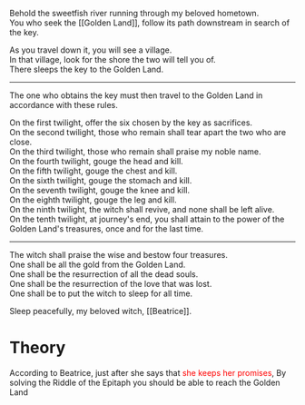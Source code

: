 Behold the sweetfish river running through my beloved hometown.  
You who seek the [[Golden Land]], follow its path downstream in search of the key.

As you travel down it, you will see a village.  
In that village, look for the shore the two will tell you of.  
There sleeps the key to the Golden Land.

---

The one who obtains the key must then travel to the Golden Land in accordance with these rules.

On the first twilight, offer the six chosen by the key as sacrifices.  
On the second twilight, those who remain shall tear apart the two who are close.  
On the third twilight, those who remain shall praise my noble name.  
On the fourth twilight, gouge the head and kill.  
On the fifth twilight, gouge the chest and kill.  
On the sixth twilight, gouge the stomach and kill.  
On the seventh twilight, gouge the knee and kill.  
On the eighth twilight, gouge the leg and kill.  
On the ninth twilight, the witch shall revive, and none shall be left alive.  
On the tenth twilight, at journey's end, you shall attain to the power of the Golden Land's treasures, once and for the last time.

---

The witch shall praise the wise and bestow four treasures.  
One shall be all the gold from the Golden Land.  
One shall be the resurrection of all the dead souls.  
One shall be the resurrection of the love that was lost.  
One shall be to put the witch to sleep for all time.

Sleep peacefully, my beloved witch, [[Beatrice]].

# Theory
According to Beatrice, just after she says that <font color="#ff0000">she keeps her promises</font>, By solving the Riddle of the Epitaph you should be able to reach the Golden Land